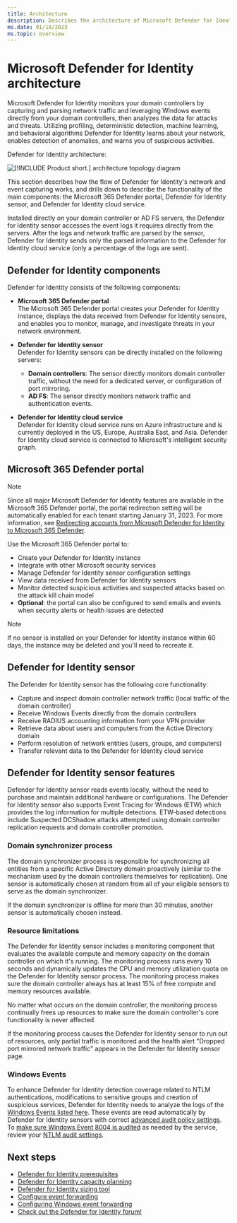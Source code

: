 ```yaml
---
title: Architecture
description: Describes the architecture of Microsoft Defender for Identity
ms.date: 01/18/2023
ms.topic: overview
---
```


# Microsoft Defender for Identity architecture

Microsoft Defender for Identity monitors your domain controllers by capturing and parsing network traffic and leveraging Windows events directly from your domain controllers, then analyzes the data for attacks and threats. Utilizing profiling, deterministic detection, machine learning, and behavioral algorithms Defender for Identity learns about your network, enables detection of anomalies, and warns you of suspicious activities.

Defender for Identity architecture:

![[!INCLUDE [Product short.](includes/product-short.md)] architecture topology diagram](media/architecture-topology.png)

This section describes how the flow of Defender for Identity's network and event capturing works, and drills down to describe the functionality of the main components: the Microsoft 365 Defender portal, Defender for Identity sensor, and Defender for Identity cloud service.

Installed directly on your domain controller or AD FS servers, the Defender for Identity sensor accesses the event logs it requires directly from the servers. After the logs and network traffic are parsed by the sensor, Defender for Identity sends only the parsed information to the Defender for Identity cloud service (only a percentage of the logs are sent).

## Defender for Identity components

Defender for Identity consists of the following components:

- **Microsoft 365 Defender portal**  
The Microsoft 365 Defender portal creates your Defender for Identity instance, displays the data received from Defender for Identity sensors, and enables you to monitor, manage, and investigate threats in your network environment.

- **Defender for Identity sensor**  
Defender for Identity sensors can be directly installed on the following servers:
  - **Domain controllers**: The sensor directly monitors domain controller traffic, without the need for a dedicated server, or configuration of port mirroring.
  - **AD FS**: The sensor directly monitors network traffic and authentication events.
- **Defender for Identity cloud service**  
Defender for Identity cloud service runs on Azure infrastructure and is currently deployed in the US, Europe, Australia East, and Asia. Defender for Identity cloud service is connected to Microsoft's intelligent security graph.

## Microsoft 365 Defender portal

> [!NOTE]
> Since all major Microsoft Defender for Identity features are available in the Microsoft 365 Defender portal, the portal redirection setting will be automatically enabled for each tenant starting January 31, 2023. For more information, see [Redirecting accounts from Microsoft Defender for Identity to Microsoft 365 Defender](/microsoft-365/security/defender/microsoft-365-security-mdi-redirection#what-to-expect).

Use the Microsoft 365 Defender portal to:

- Create your Defender for Identity instance
- Integrate with other Microsoft security services
- Manage Defender for Identity sensor configuration settings
- View data received from Defender for Identity sensors
- Monitor detected suspicious activities and suspected attacks based on the attack kill chain model
- **Optional**: the portal can also be configured to send emails and events when security alerts or health issues are detected

> [!NOTE]
> If no sensor is installed on your Defender for Identity instance within 60 days, the instance may be deleted and you'll need to recreate it.

## Defender for Identity sensor

The Defender for Identity sensor has the following core functionality:

- Capture and inspect domain controller network traffic (local traffic of the domain controller)
- Receive Windows Events directly from the domain controllers
- Receive RADIUS accounting information from your VPN provider
- Retrieve data about users and computers from the Active Directory domain
- Perform resolution of network entities (users, groups, and computers)
- Transfer relevant data to the Defender for Identity cloud service

## Defender for Identity sensor features

Defender for Identity sensor reads events locally, without the need to purchase and maintain additional hardware or configurations. The Defender for Identity sensor also supports Event Tracing for Windows (ETW) which provides the log information for multiple detections. ETW-based detections include Suspected DCShadow attacks attempted using domain controller replication requests and domain controller promotion.

### Domain synchronizer process

The domain synchronizer process is responsible for synchronizing all entities from a specific Active Directory domain proactively (similar to the mechanism used by the domain controllers themselves for replication). One sensor is automatically chosen at random from all of your eligible sensors to serve as the domain synchronizer.

If the domain synchronizer is offline for more than 30 minutes, another sensor is automatically chosen instead.

### Resource limitations

The Defender for Identity sensor includes a monitoring component that evaluates the available compute and memory capacity on the domain controller on which it's running. The monitoring process runs every 10 seconds and dynamically updates the CPU and memory utilization quota on the Defender for Identity sensor process. The monitoring process makes sure the domain controller always has at least 15% of free compute and memory resources available.

No matter what occurs on the domain controller, the monitoring process continually frees up resources to make sure the domain controller's core functionality is never affected.

If the monitoring process causes the Defender for Identity sensor to run out of resources, only partial traffic is monitored and the health alert "Dropped port mirrored network traffic" appears in the Defender for Identity sensor page.

### Windows Events

To enhance Defender for Identity detection coverage related to NTLM authentications, modifications to sensitive groups and creation of suspicious services, Defender for Identity needs to analyze the logs of the [Windows Events listed here](configure-windows-event-collection.md#relevant-windows-events). These events are read automatically by Defender for Identity sensors with correct [advanced audit policy settings](configure-windows-event-collection.md). To [make sure Windows Event 8004 is audited](configure-windows-event-collection.md#event-id-8004) as needed by the service, review your [NTLM audit settings](/archive/blogs/askds/ntlm-blocking-and-you-application-analysis-and-auditing-methodologies-in-windows-7).

## Next steps

- [Defender for Identity prerequisites](prerequisites.md)
- [Defender for Identity capacity planning](capacity-planning.md)
- [Defender for Identity sizing tool](capacity-planning.md#use-the-sizing-tool)
- [Configure event forwarding](configure-event-forwarding.md)
- [Configuring Windows event forwarding](configure-event-forwarding.md)
- [Check out the Defender for Identity forum!](<https://aka.ms/MDIcommunity>)
